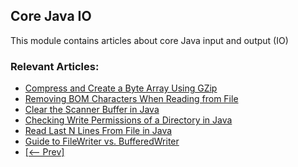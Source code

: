 ## Core Java IO

This module contains articles about core Java input and output (IO)

### Relevant Articles: 
- [Compress and Create a Byte Array Using GZip](https://www.baeldung.com/java-gzip-compress-create-byte-array)
- [Removing BOM Characters When Reading from File](https://www.baeldung.com/java-remove-byte-order-mask-chars-file)
- [Clear the Scanner Buffer in Java](https://www.baeldung.com/java-scanner-buffer)
- [Checking Write Permissions of a Directory in Java](https://www.baeldung.com/java-check-directory-write-permissions)
- [Read Last N Lines From File in Java](https://www.baeldung.com/java-file-read-last-n-lines)
- [Guide to FileWriter vs. BufferedWriter](https://www.baeldung.com/java-filewriter-vs-bufferedwriter)
- [[<-- Prev]](/core-java-modules/core-java-io-5)

